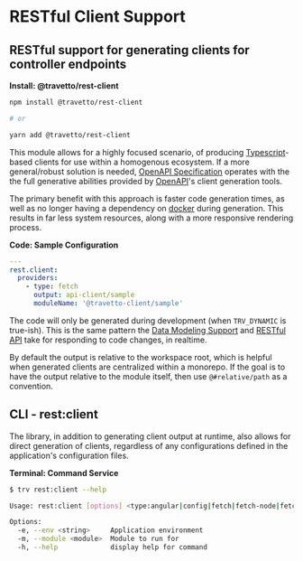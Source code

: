 <!-- This file was generated by @travetto/doc and should not be modified directly -->
<!-- Please modify https://github.com/travetto/travetto/tree/main/module/rest-client/DOC.tsx and execute "npx trv doc" to rebuild -->
# RESTful Client Support

## RESTful support for generating clients for controller endpoints

**Install: @travetto/rest-client**
```bash
npm install @travetto/rest-client

# or

yarn add @travetto/rest-client
```

This module allows for a highly focused scenario, of producing [Typescript](https://typescriptlang.org)-based clients for use within a homogenous ecosystem.  If a more general/robust solution is needed, [OpenAPI Specification](https://github.com/travetto/travetto/tree/main/module/openapi#readme "OpenAPI integration support for the Travetto framework") operates with the the full generative abilities provided by [OpenAPI](https://github.com/OAI/OpenAPI-Specification)'s client generation tools. 

The primary benefit with this approach is faster code generation times, as well as no longer having a dependency on [docker](https://www.docker.com/community-edition) during generation.  This results in far less system resources, along with a more responsive rendering process.

**Code: Sample Configuration**
```yaml
---
rest.client:
  providers:
    - type: fetch
      output: api-client/sample
      moduleName: '@travetto-client/sample'
```

The code will only be generated during development (when `TRV_DYNAMIC` is true-ish).  This is the same pattern the [Data Modeling Support](https://github.com/travetto/travetto/tree/main/module/model#readme "Datastore abstraction for core operations.")  and [RESTful API](https://github.com/travetto/travetto/tree/main/module/rest#readme "Declarative api for RESTful APIs with support for the dependency injection module.") take for responding to code changes, in realtime. 

By default the output is relative to the workspace root, which is helpful when generated clients are centralized within a monorepo.  If the goal is to have the output relative to the module itself, then use `@#relative/path` as a convention.

## CLI - rest:client
The library, in addition to generating client output at runtime, also allows for direct generation of clients, regardless of any configurations defined in the application's configuration files.

**Terminal: Command Service**
```bash
$ trv rest:client --help

Usage: rest:client [options] <type:angular|config|fetch|fetch-node|fetch-web|rest-rpc> [output:string]

Options:
  -e, --env <string>     Application environment
  -m, --module <module>  Module to run for
  -h, --help             display help for command
```
